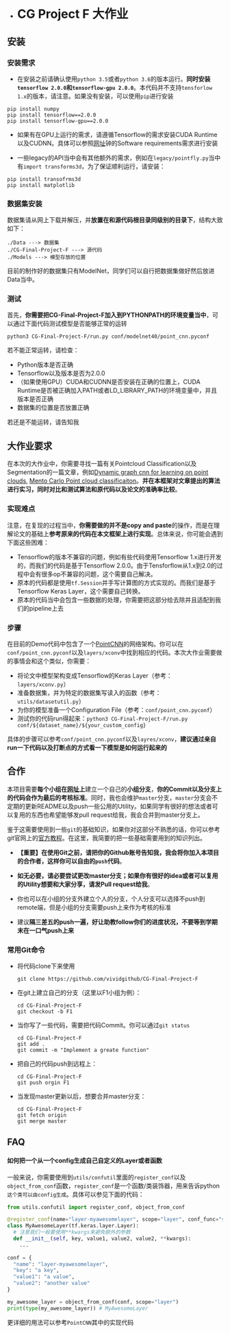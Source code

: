- # CG Project F 大作业

  

## 安装

### 安装需求

- 在安装之前请确认使用`python 3.5`或者`python 3.6`的版本运行。**同时安装`tensorflow 2.0.0`和`tensorflow-gpu 2.0.0`**。本代码并不支持`tensforlow 1.x`的版本，请注意。如果没有安装，可以使用`pip`进行安装

```shell
pip install numpy
pip install tensorflow==2.0.0
pip install tensorflow-gpu==2.0.0
```

- 如果有在GPU上运行的需求，请遵循Tensorflow的需求安装CUDA Runtime以及CUDNN。具体可以参照[网址](https://www.tensorflow.org/install/gpu)钟的Software requirements需求进行安装

- 一些legacy的API当中会有其他额外的需求，例如在`legacy/pointfly.py`当中有`import transforms3d`，为了保证顺利运行，请安装：

```shell
pip install transofrms3d
pip install matplotlib
```

### 数据集安装

数据集请从网上下载并解压，并**放置在和源代码根目录同级别的目录下**，结构大致如下：

```
./Data ---> 数据集
./CG-Final-Project-F ---> 源代码
./Models ---> 模型存放的位置
```

目前的制作好的数据集只有ModelNet，同学们可以自行把数据集做好然后放进Data当中。

### 测试

首先，**你需要把CG-Final-Project-F加入到PYTHONPATH的环境变量当中**，可以通过下面代码测试模型是否能够正常的运转

```shell
python3 CG-Final-Project-F/run.py conf/modelnet40/point_cnn.pyconf
```

若不能正常运转，请检查：

- Python版本是否正确
- Tensorflow以及版本是否为2.0.0
- （如果使用GPU）CUDA和CUDNN是否安装在正确的位置上，CUDA Runtime是否被正确加入PATH或者LD_LIBRARY_PATH的环境变量中，并且版本是否正确
- 数据集的位置是否放置正确

若还是不能运转，请告知我



## 大作业要求

在本次的大作业中，你需要寻找一篇有关Pointcloud Classification以及Segmentation的一篇文章，例如[Dynamic graph cnn for learning on point clouds](https://arxiv.org/abs/1801.07829), [Mento Carlo Point cloud classificaiton](https://arxiv.org/abs/1806.01759)。**并在本框架对文章提出的算法进行实习，同时对比和测试算法和原代码以及论文的准确率比较**。

### 实现难点

注意，在复现的过程当中，**你需要做的并不是copy and paste**的操作，而是在理解论文的基础上**参考原来的代码在本文框架上进行实现**。总体来说，你可能会遇到下面这些困难：

- Tensorflow的版本不兼容的问题，例如有些代码使用Tensorflow 1.x进行开发的，而我们的代码是基于Tensorflow 2.0.0。由于Tensforflow从1.x到2.0的过程中会有很多op不兼容的问题，这个需要自己解决。
- 原本的代码都是使用`tf.Session`并手写计算图的方式实现的。而我们是基于Tensorflow Keras Layer，这个需要自己转换。
- 原本的代码当中会包含一些数据的处理，你需要把这部分给去除并且适配到我们的pipeline上去

### 步骤

在目前的Demo代码中包含了一个[PointCNN](https://arxiv.org/pdf/1801.07791.pdf)的网络架构。你可以在`conf/point_cnn.pyconf`以及`layers/xconv`中找到相应的代码。本次大作业需要做的事情会和这个类似，你需要：

- 将论文中模型架构变成Tensorflow的Keras Layer（参考：`layers/xconv.py`）
- 准备数据集，并为特定的数据集写读入的函数（参考：`utils/datasetutil.py`）
- 为你的模型准备一个Configuration File（参考：`conf/point_cnn.pyconf`）
- 测试你的代码run得起来：`python3 CG-Final-Project-F/run.py conf/${dataset_name}/${your_custom_config}`

具体的步骤可以参考`conf/point_cnn.pyconf`以及`layres/xconv`，**建议通过亲自run一下代码以及打断点的方式看一下模型是如何运行起来的**



## 合作

本项目需要**每个小组在[网址](https://github.com/vividgithub/CG-Final-Project-F)上**建立一个自己的**小组分支**，**你的Commit以及分支上的代码会作为最后的考核标准**。同时，我也会维护`master`分支，`master`分支会不定期的更新README以及push一些公用的Utility。如果同学有很好的想法或者可以复用的东西也希望能够发pull request给我，我会合并到master分支上。

鉴于这需要使用到一些`git`的基础知识，如果你对这部分不熟悉的话，你可以参考git官网上的[官方教程](https://git-scm.com/book/en/v2)。在这里，我简要的把一些基础需要用到的知识列出。

- **【重要】在使用Git之前，请把你的Github账号告知我，我会将你加入本项目的合作者，这样你可以自由的`push`代码**。

- **如无必要，请必要尝试更改master分支；如果你有很好的idea或者可以复用的Utility想要和大家分享，请发Pull request给我**。

- 你也可以在小组的分支外建立个人的分支，个人分支可以选择不push到remote端，但是小组的分支需要push上来作为考核的标准
- 建议**隔三差五的push一遍，好让助教follow你们的进度状况，不要等到学期末在一口气push上来**

### 常用Git命令

- 将代码clone下来使用

  ```
  git clone https://github.com/vividgithub/CG-Final-Project-F
  ```

- 在git上建立自己的分支（这里以F1小组为例）：

  ```
  cd CG-Final-Project-F
  git checkout -b F1
  ```

- 当你写了一些代码，需要把代码Commit。你可以通过`git status`

  ```
  cd CG-Final-Project-F
  git add .
  git commit -m "Implement a greate function" 
  ```

- 把自己的代码push到远程上：

  ```
  cd CG-Final-Project-F
  git push orgin F1
  ```

- 当发现master更新以后，想要合并master分支：

  ```
  cd CG-Final-Project-F
  git fetch origin
  git merge master
  ```

## FAQ

#### 如何把一个从一个config生成自己自定义的Layer或者函数

一般来说，你需要使用到`utils/confutil`里面的`register_conf`以及`object_from_conf`函数，`register_conf`是一个函数/类装饰器，用来告诉python`这个类可以由config生成`。具体可以参见下面的代码： 

```python
from utils.confutil import register_conf, object_from_conf

@register_conf(name="layer-myawesomelayer", scope="layer", conf_func="self")
class MyAwesomeLayer(tf.keras.layer.Layer):
  # 注意我们一般要使用**kwargs来避免额外的参数
  def __init__(self, key, value1, value2, value2, **kwargs):
    ...
    
conf = {
  "name": "layer-myawesomelayer",
  "key": "a key",
  "value1": "a value",
  "value2": "another value"
}

my_awesome_layer = object_from_conf(conf, scope="layer")
print(type(my_awesome_layer)) # MyAwesomeLayer
```

更详细的用法可以参考`PointCNN`其中的实现代码